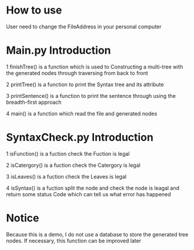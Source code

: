 # How to use
User need to change the FileAddress in your personal computer

# Main.py Introduction
1 finishTree() is a function which is used to Constructing a multi-tree with the generated nodes through traversing from back to front

2 printTree() is a function to print the Syntax tree and its attribute

3 printSentence() is a function to print the sentence through using the breadth-first approach

4 main() is a function which read the file and generated nodes

# SyntaxCheck.py Introduction
1 isFunction() is a fuction check the Fuction is legal

2 isCatergory() is a fuction check the Catergory is legal

3 isLeaves() is a fuction check the Leaves is legal

4 isSyntax() is a fuction split the node and check the node is leagal and return some status Code which can tell us what error has happened


# Notice
Because this is a demo, I do not use a database to store the generated tree nodes. If necessary, this function can be improved later
